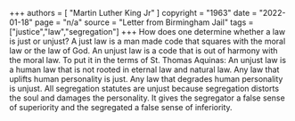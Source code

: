 +++
authors = [
  "Martin Luther King Jr"
]
copyright = "1963"
date = "2022-01-18"
page = "n/a"
source = "Letter from Birmingham Jail"
tags = ["justice","law","segregation"]
+++
How does one determine whether a law is just or unjust? A just law is a man made code that squares with the moral law or the law of God. An unjust law is a code that is out of harmony with the moral law. To put it in the terms of St. Thomas Aquinas: An unjust law is a human law that is not rooted in eternal law and natural law. Any law that uplifts human personality is just. Any law that degrades human personality is unjust. All segregation statutes are unjust because segregation distorts the soul and damages the personality. It gives the segregator a false sense of superiority and the segregated a false sense of inferiority.
